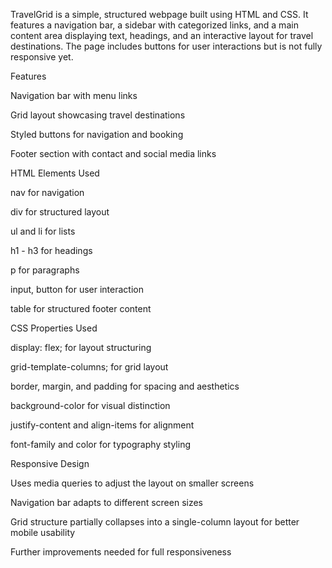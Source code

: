 TravelGrid is a simple, structured webpage built using HTML and CSS. It features a navigation bar, a sidebar with categorized links, and a main content area displaying text, headings, and an interactive layout for travel destinations. The page includes buttons for user interactions but is not fully responsive yet.

Features

Navigation bar with menu links

Grid layout showcasing travel destinations

Styled buttons for navigation and booking

Footer section with contact and social media links


HTML Elements Used

nav for navigation

div for structured layout

ul and li for lists

h1 - h3 for headings

p for paragraphs

input, button for user interaction

table for structured footer content


CSS Properties Used

display: flex; for layout structuring

grid-template-columns; for grid layout

border, margin, and padding for spacing and aesthetics

background-color for visual distinction

justify-content and align-items for alignment

font-family and color for typography styling


Responsive Design

Uses media queries to adjust the layout on smaller screens

Navigation bar adapts to different screen sizes

Grid structure partially collapses into a single-column layout for better mobile usability

Further improvements needed for full responsiveness

